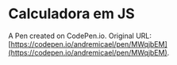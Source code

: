 # Calculadora  em JS  

A Pen created on CodePen.io. Original URL: [https://codepen.io/andremicael/pen/MWqjbEM](https://codepen.io/andremicael/pen/MWqjbEM).


